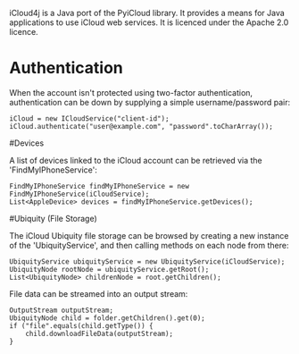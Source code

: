 iCloud4j is a Java port of the PyiCloud library. It provides a means for Java applications to use iCloud web services.
It is licenced under the Apache 2.0 licence.

# Authentication

When the account isn't protected using two-factor authentication, authentication can be down by supplying a simple
username/password pair:

    iCloud = new ICloudService("client-id");
    iCloud.authenticate("user@example.com", "password".toCharArray());


#Devices

A list of devices linked to the iCloud account can be retrieved via the 'FindMyIPhoneService':

    FindMyIPhoneService findMyIPhoneService = new FindMyIPhoneService(iCloudService);
    List<AppleDevice> devices = findMyIPhoneService.getDevices();


#Ubiquity (File Storage)

The iCloud Ubiquity file storage can be browsed by creating a new instance of the 'UbiquityService', and then calling
methods on each node from there:

    UbiquityService ubiquityService = new UbiquityService(iCloudService);
    UbiquityNode rootNode = ubiquityService.getRoot();
    List<UbiquityNode> childrenNode = root.getChildren();

File data can be streamed into an output stream:

    OutputStream outputStream;
    UbiquityNode child = folder.getChildren().get(0);
    if ("file".equals(child.getType()) {
        child.downloadFileData(outputStream);
    }

